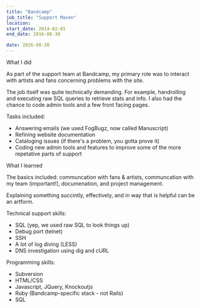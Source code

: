 ```yaml
---
title: "Bandcamp"
job_title: "Support Maven"
location:
start_date: 2014-02-01
end_date: 2016-08-30

date: 2016-08-30
---
```


<div class="col-5">

<label>What I did</label>

<p>
	As part of the support team at Bandcamp, my primary role was to interact with artists and fans concerning problems with the site.
</p>

<p>
	The job itself was quite technically demanding. For example, handrolling and executing raw SQL queries to retrieve stats and info.  I also had the chance to code admin tools and a few front facing pages.
</p>

<p>
	Tasks included:
	<ul>
		<li>Answering emails (we used FogBugz, now called Manuscript)</li>
		<li>Refining website documentation</li>
		<li>Cataloging issues (if there's a problem, you gotta prove it)</li>
		<li>Coding new admin tools and features to improve some of the more repetative parts of support</li>
	</ul>
</p>

</div><div class="col-5">

<label>What I learned</label>

<p>
	The basics included: communcation with fans & artists, communcation with my team (important!), documenation, and project management.
</p>

<p>
	Explaining something succintly, effectively, and in way that is helpful can be an artform.
</p>

<p>
	Technical support skills:
</p>

<ul>
	<li>SQL (yep, we used raw SQL to look things up)</li>
	<li>Debug port (telnet)</li>
	<li>SSH</li>
	<li>A lot of log diving (LESS)</li>
	<li>DNS investigation using dig and cURL</li>
</ul>

<p>
	Programming skills:
</p>

<ul>
	<li>Subversion</li>
	<li>HTML/CSS</li>
	<li>Javascript, JQuery, Knockoutjs</li>
	<li>Ruby (Bandcamp-specific stack - not Rails)</li>
	<li>SQL</li>
</ul>

</div>

